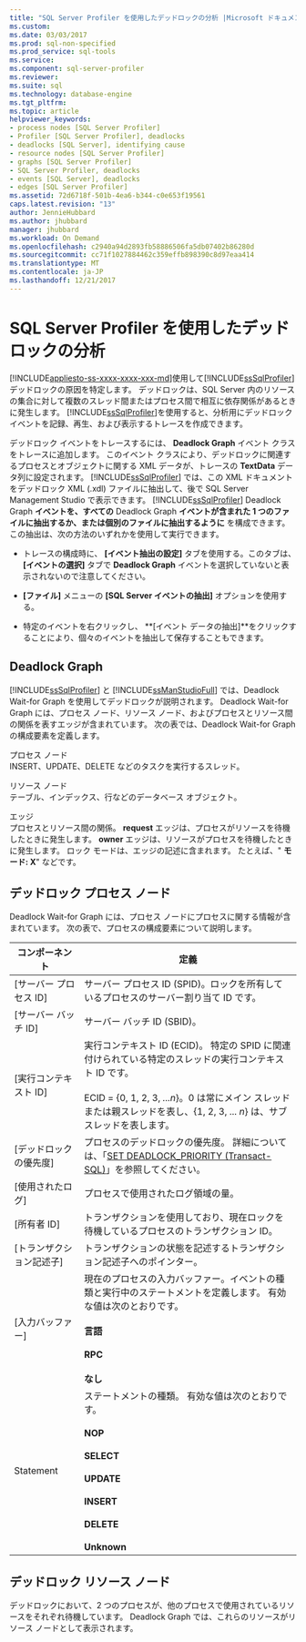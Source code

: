 ```yaml
---
title: "SQL Server Profiler を使用したデッドロックの分析 |Microsoft ドキュメント"
ms.custom: 
ms.date: 03/03/2017
ms.prod: sql-non-specified
ms.prod_service: sql-tools
ms.service: 
ms.component: sql-server-profiler
ms.reviewer: 
ms.suite: sql
ms.technology: database-engine
ms.tgt_pltfrm: 
ms.topic: article
helpviewer_keywords:
- process nodes [SQL Server Profiler]
- Profiler [SQL Server Profiler], deadlocks
- deadlocks [SQL Server], identifying cause
- resource nodes [SQL Server Profiler]
- graphs [SQL Server Profiler]
- SQL Server Profiler, deadlocks
- events [SQL Server], deadlocks
- edges [SQL Server Profiler]
ms.assetid: 72d6718f-501b-4ea6-b344-c0e653f19561
caps.latest.revision: "13"
author: JennieHubbard
ms.author: jhubbard
manager: jhubbard
ms.workload: On Demand
ms.openlocfilehash: c2940a94d2893fb58886506fa5db07402b86280d
ms.sourcegitcommit: cc71f1027884462c359effb898390c8d97eaa414
ms.translationtype: MT
ms.contentlocale: ja-JP
ms.lasthandoff: 12/21/2017
---
```

# <a name="analyze-deadlocks-with-sql-server-profiler"></a>SQL Server Profiler を使用したデッドロックの分析
[!INCLUDE[appliesto-ss-xxxx-xxxx-xxx-md](../../includes/appliesto-ss-xxxx-xxxx-xxx-md.md)]使用して[!INCLUDE[ssSqlProfiler](../../includes/sssqlprofiler-md.md)]デッドロックの原因を特定します。 デッドロックは、SQL Server 内のリソースの集合に対して複数のスレッド間またはプロセス間で相互に依存関係があるときに発生します。 [!INCLUDE[ssSqlProfiler](../../includes/sssqlprofiler-md.md)]を使用すると、分析用にデッドロック イベントを記録、再生、および表示するトレースを作成できます。  
  
 デッドロック イベントをトレースするには、 **Deadlock Graph** イベント クラスをトレースに追加します。 このイベント クラスにより、デッドロックに関連するプロセスとオブジェクトに関する XML データが、トレースの **TextData** データ列に設定されます。 [!INCLUDE[ssSqlProfiler](../../includes/sssqlprofiler-md.md)] では、この XML ドキュメントをデッドロック XML (.xdl) ファイルに抽出して、後で SQL Server Management Studio で表示できます。 [!INCLUDE[ssSqlProfiler](../../includes/sssqlprofiler-md.md)] Deadlock Graph **イベントを、すべての** Deadlock Graph **イベントが含まれた 1 つのファイルに抽出するか、または個別のファイルに抽出するように** を構成できます。 この抽出は、次の方法のいずれかを使用して実行できます。  
  
-   トレースの構成時に、 **[イベント抽出の設定]** タブを使用する。このタブは、 **[イベントの選択]** タブで **Deadlock Graph** イベントを選択していないと表示されないので注意してください。  
  
-   **[ファイル]** メニューの **[SQL Server イベントの抽出]** オプションを使用する。  
  
-   特定のイベントを右クリックし、 **[イベント データの抽出]**をクリックすることにより、個々のイベントを抽出して保存することもできます。  
  
## <a name="deadlock-graphs"></a>Deadlock Graph  
 [!INCLUDE[ssSqlProfiler](../../includes/sssqlprofiler-md.md)] と [!INCLUDE[ssManStudioFull](../../includes/ssmanstudiofull-md.md)] では、Deadlock Wait-for Graph を使用してデッドロックが説明されます。 Deadlock Wait-for Graph には、プロセス ノード、リソース ノード、およびプロセスとリソース間の関係を表すエッジが含まれています。 次の表では、Deadlock Wait-for Graph の構成要素を定義します。  
  
 プロセス ノード  
 INSERT、UPDATE、DELETE などのタスクを実行するスレッド。  
  
 リソース ノード  
 テーブル、インデックス、行などのデータベース オブジェクト。  
  
 エッジ  
 プロセスとリソース間の関係。 **request** エッジは、プロセスがリソースを待機したときに発生します。 **owner** エッジは、リソースがプロセスを待機したときに発生します。 ロック モードは、エッジの記述に含まれます。 たとえば、" **モード: X**" などです。  
  
## <a name="deadlock-process-node"></a>デッドロック プロセス ノード  
 Deadlock Wait-for Graph には、プロセス ノードにプロセスに関する情報が含まれています。 次の表で、プロセスの構成要素について説明します。  
  
|コンポーネント|定義|  
|---------------|----------------|  
|[サーバー プロセス ID]|サーバー プロセス ID (SPID)。ロックを所有しているプロセスのサーバー割り当て ID です。|  
|[サーバー バッチ ID]|サーバー バッチ ID (SBID)。|  
|[実行コンテキスト ID]|実行コンテキスト ID (ECID)。 特定の SPID に関連付けられている特定のスレッドの実行コンテキスト ID です。<br /><br /> ECID = {0, 1, 2, 3, *...n*}。0 は常にメイン スレッドまたは親スレッドを表し、{1, 2, 3, ... *n*} は、サブスレッドを表します。|  
|[デッドロックの優先度]|プロセスのデッドロックの優先度。 詳細については、「[SET DEADLOCK_PRIORITY &#40;Transact-SQL&#41;](../../t-sql/statements/set-deadlock-priority-transact-sql.md)」を参照してください。|  
|[使用されたログ]|プロセスで使用されたログ領域の量。|  
|[所有者 ID]|トランザクションを使用しており、現在ロックを待機しているプロセスのトランザクション ID。|  
|[トランザクション記述子]|トランザクションの状態を記述するトランザクション記述子へのポインター。|  
|[入力バッファー]|現在のプロセスの入力バッファー。イベントの種類と実行中のステートメントを定義します。 有効な値は次のとおりです。<br /><br /> **言語**<br /><br /> **RPC**<br /><br /> **なし**|  
|Statement|ステートメントの種類。 有効な値は次のとおりです。<br /><br /> **NOP**<br /><br /> **SELECT**<br /><br /> **UPDATE**<br /><br /> **INSERT**<br /><br /> **DELETE**<br /><br /> **Unknown**|  
  
## <a name="deadlock-resource-node"></a>デッドロック リソース ノード  
 デッドロックにおいて、2 つのプロセスが、他のプロセスで使用されているリソースをそれぞれ待機しています。 Deadlock Graph では、これらのリソースがリソース ノードとして表示されます。  
  
  
